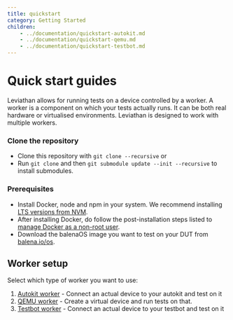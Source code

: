 ```yaml
---
title: quickstart
category: Getting Started
children:
    - ../documentation/quickstart-autokit.md
    - ../documentation/quickstart-qemu.md
    - ../documentation/quickstart-testbot.md
---
```


# Quick start guides

Leviathan allows for running tests on a device controlled by a worker. A worker is a component on which your tests actually runs. It can be both real hardware or virtualised environments. Leviathan is designed to work with multiple workers. 
### Clone the repository

- Clone this repository with `git clone --recursive` or
- Run `git clone` and then `git submodule update --init --recursive` to install submodules.

### Prerequisites 

- Install Docker, node and npm in your system. We recommend installing [LTS versions from NVM](https://github.com/nvm-sh/nvm#install--update-script).
- After installing Docker, do follow the post-installation steps listed to [manage Docker as a non-root user](https://docs.docker.com/engine/install/linux-postinstall/#manage-docker-as-a-non-root-user).
- Download the balenaOS image you want to test on your DUT from [balena.io/os](https://balena.io/os#download).
  
## Worker setup

Select which type of worker you want to use:

1. [Autokit worker](quickstart-autokit.md) - Connect an actual device to your autokit and test on it
2. [QEMU worker](quickstart-qemu.md) - Create a virtual device and run tests on that.
3. [Testbot worker](quickstart-testbot.md) - Connect an actual device to your testbot and test on it